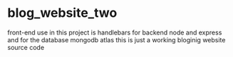 # blog_website_two
front-end use in this project is handlebars for backend node and express and for the database mongodb atlas
this is just a working bloginig website source code
